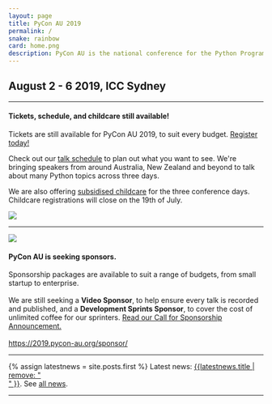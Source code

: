 ```yaml
---
layout: page
title: PyCon AU 2019
permalink: /
snake: rainbow
card: home.png
description: PyCon AU is the national conference for the Python Programming Community running August 2 - 6 2019 at the ICC, Sydney.
---
```



<h2 align="left" class="header-green dateh2">August 2 - 6 2019, ICC Sydney</h2>
<hr>
<div class="row">
  <div class="col-8"><h4>Tickets, schedule, and childcare still available!</h4>
  <p>Tickets are still available for PyCon AU 2019, to suit every budget. <a href="/attend/tickets/">Register today!</a></p>
  <p>Check out our <a href="/schedule/">talk schedule</a> to plan out what you want to see. We're bringing speakers from around Australia, New Zealand and beyond to talk about many Python topics across three days.</p> 
  <p>We are also offering <a href="/attend#childcare">subsidised childcare</a> for the three conference days. Childcare registrations will close on the 19th of July.</p>
  </div>
  <div class="col-4"><img class="img-fluid"  src="{{site.url}}/static/img/tickets.jpg"></div>
</div>
<hr>
<div class="row">
  <div class="col-4"><img class="img-fluid"  src="{{site.url}}/static/img/stickers.jpg"></div>
  <div class="col-8"><h4>PyCon AU is seeking sponsors.</h4>
  Sponsorship packages are available to suit a range of budgets, from small startup to enterprise.<br><br>We are still seeking a <b>Video Sponsor</b>, to help ensure every talk is recorded and published, and a <b>Development Sprints Sponsor</b>, to cover the cost of unlimited coffee for our sprinters.  <a href="https://2019.pycon-au.org/news/call-for-sponsorship/">Read our Call for Sponsorship Announcement.</a><br><BR><a href="https://2019.pycon-au.org/sponsor/">https://2019.pycon-au.org/sponsor/</a>
  </div>
</div>
<hr>

{% assign latestnews = site.posts.first %}
Latest news: <a href="{{latestnews.url}}">{{latestnews.title | remove: "<br>" }}</a>. See <a href="/news">all news</a>.

<hr>

